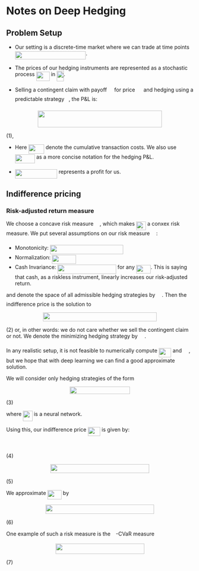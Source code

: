 # Notes on Deep Hedging

## Problem Setup

* Our setting is a discrete-time market where we can trade at time points <img src="/notes/tex/ecfb952e168fe71ef904631e3f09b26c.svg?invert_in_darkmode&sanitize=true" align=middle width=190.37981655pt height=22.465723500000017pt/>. 

* The prices of our hedging instruments are represented as a stochastic process <img src="/notes/tex/e46b2c414586d92f9ccea91501a7e01a.svg?invert_in_darkmode&sanitize=true" align=middle width=35.83918304999999pt height=24.65753399999998pt/> in <img src="/notes/tex/435f1061aa6f25938c3c3515c083d06c.svg?invert_in_darkmode&sanitize=true" align=middle width=18.71525699999999pt height=27.91243950000002pt/>.

* Selling a contingent claim with payoff <img src="/notes/tex/5b51bd2e6f329245d425b8002d7cf942.svg?invert_in_darkmode&sanitize=true" align=middle width=12.397274999999992pt height=22.465723500000017pt/> for price <img src="/notes/tex/2e1cdc8292853e76ffbb0b8d85d62c2a.svg?invert_in_darkmode&sanitize=true" align=middle width=14.823113249999992pt height=14.15524440000002pt/> and hedging using a predictable strategy <img src="/notes/tex/38f1e2a089e53d5c990a82f284948953.svg?invert_in_darkmode&sanitize=true" align=middle width=7.928075099999989pt height=22.831056599999986pt/>, the P&L is:  

<p align="center"><img src="/notes/tex/096a646a5c6225d3a1b9fb129b9b1ebe.svg?invert_in_darkmode&sanitize=true" align=middle width=334.29599939999997pt height=44.89738935pt/></p> (1),

* Here <img src="/notes/tex/fc731b36fd97cbe31b8296fa953512fb.svg?invert_in_darkmode&sanitize=true" align=middle width=42.81794714999999pt height=24.65753399999998pt/> denote the cumulative transaction costs. We also use <img src="/notes/tex/5987f0961e0c1c6d9713c05613d81ef4.svg?invert_in_darkmode&sanitize=true" align=middle width=53.14658744999999pt height=24.65753399999998pt/> as a more concise notation for the hedging P&L.

* <img src="/notes/tex/99f2aca797dbfd7f0bafd965762349f9.svg?invert_in_darkmode&sanitize=true" align=middle width=113.5004013pt height=24.65753399999998pt/> represents a profit for us.


## Indifference pricing

### Risk-adjusted return measure

We choose a concave risk measure <img src="/notes/tex/84df98c65d88c6adf15d4645ffa25e47.svg?invert_in_darkmode&sanitize=true" align=middle width=13.08219659999999pt height=22.465723500000017pt/>, which makes <img src="/notes/tex/b58b11372a7fecc92a3b2d56211387e4.svg?invert_in_darkmode&sanitize=true" align=middle width=25.86762914999999pt height=22.465723500000017pt/> a conxex risk measure. We put several assumptions on our risk measure <img src="/notes/tex/84df98c65d88c6adf15d4645ffa25e47.svg?invert_in_darkmode&sanitize=true" align=middle width=13.08219659999999pt height=22.465723500000017pt/>:
* Monotonicity: <img src="/notes/tex/b83d9b040a6bad6d817eb30ba1a4e672.svg?invert_in_darkmode&sanitize=true" align=middle width=196.52914709999996pt height=24.65753399999998pt/>
* Normalization: <img src="/notes/tex/8fa02a329eb2305c70e9535e91912961.svg?invert_in_darkmode&sanitize=true" align=middle width=64.2236595pt height=24.65753399999998pt/>
* Cash Invariance: <img src="/notes/tex/2d427652ee9f35cb440dca046c8b361a.svg?invert_in_darkmode&sanitize=true" align=middle width=157.88017574999998pt height=24.65753399999998pt/> for any <img src="/notes/tex/38078c5daea8c0c56efcfd83cf0afe4d.svg?invert_in_darkmode&sanitize=true" align=middle width=39.077121599999984pt height=22.648391699999998pt/>. This is saying that cash, as a riskless instrument, linearly increases our risk-adjusted return.

 and denote the space of all admissible hedging strategies by <img src="/notes/tex/8209c0f8b3c5233ea2e20dae55588c43.svg?invert_in_darkmode&sanitize=true" align=middle width=14.041179899999989pt height=22.465723500000017pt/>. Then the indifference price is the solution to   

<p align="center"><img src="/notes/tex/1a2d09117b3cb567ecc6f8a70e297cb5.svg?invert_in_darkmode&sanitize=true" align=middle width=306.0003342pt height=23.9301051pt/></p> (2)
or, in other words: we do not care whether we sell the contingent claim or not. We denote the minimizing hedging strategy by <img src="/notes/tex/2f9d1973a833a7945d0810cf857c3bcb.svg?invert_in_darkmode&sanitize=true" align=middle width=14.66326619999999pt height=22.831056599999986pt/>.

In any realistic setup, it is not feasible to numerically compute <img src="/notes/tex/6265e5337d0c3db74f7b9eb6e3a1a026.svg?invert_in_darkmode&sanitize=true" align=middle width=33.45326819999999pt height=24.65753399999998pt/> and <img src="/notes/tex/2f9d1973a833a7945d0810cf857c3bcb.svg?invert_in_darkmode&sanitize=true" align=middle width=14.66326619999999pt height=22.831056599999986pt/>, but we hope that with deep learning we can find a good approximate solution.

We will consider only hedging strategies of the form  

<p align="center"><img src="/notes/tex/30969e02dbf04b7a134e3042f2e468b8.svg?invert_in_darkmode&sanitize=true" align=middle width=161.7414117pt height=20.35808775pt/></p> (3)

where <img src="/notes/tex/bc29af2d583d502a65b1bbd2bb404af4.svg?invert_in_darkmode&sanitize=true" align=middle width=25.47954749999999pt height=27.91243950000002pt/> is a neural network.

Using this, our indifference price <img src="/notes/tex/6265e5337d0c3db74f7b9eb6e3a1a026.svg?invert_in_darkmode&sanitize=true" align=middle width=33.45326819999999pt height=24.65753399999998pt/> is given by:  

<p align="center"><img src="/notes/tex/c5192b97e0d9716b96bd43cecb77f19d.svg?invert_in_darkmode&sanitize=true" align=middle width=220.1542299pt height=16.438356pt/></p> (4)
<p align="center"><img src="/notes/tex/eb9b023bf36936a676ddc481c8c04958.svg?invert_in_darkmode&sanitize=true" align=middle width=266.56826129999996pt height=23.9301051pt/></p> (5)

We approximate <img src="/notes/tex/4352960ca8d283359c12eaed0eae4540.svg?invert_in_darkmode&sanitize=true" align=middle width=37.65418799999999pt height=24.65753399999998pt/> by 

<p align="center"><img src="/notes/tex/68b81731d57e35ae6adc33a53272b60d.svg?invert_in_darkmode&sanitize=true" align=middle width=291.89498414999997pt height=24.71231565pt/></p> (6)

One example of such a risk measure is the <img src="/notes/tex/c745b9b57c145ec5577b82542b2df546.svg?invert_in_darkmode&sanitize=true" align=middle width=10.57650494999999pt height=14.15524440000002pt/>-CVaR measure 

<p align="center"><img src="/notes/tex/ed27ac7abbb6d59167cac65ddd7c84e7.svg?invert_in_darkmode&sanitize=true" align=middle width=239.01242475pt height=28.644343199999998pt/></p> (7)

